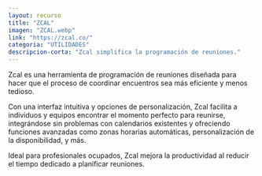 ```yaml
---
layout: recurso
title: "ZCAL"
imagen: "ZCAL.webp"
link: "https://zcal.co/"
categoria: "UTILIDADES"
descripcion-corta: "Zcal simplifica la programación de reuniones."
---
```


Zcal es una herramienta de programación de reuniones diseñada para hacer que el proceso de coordinar encuentros sea más eficiente y menos tedioso. 

Con una interfaz intuitiva y opciones de personalización, Zcal facilita a individuos y equipos encontrar el momento perfecto para reunirse, integrándose sin problemas con calendarios existentes y ofreciendo funciones avanzadas como zonas horarias automáticas, personalización de la disponibilidad, y más. 

Ideal para profesionales ocupados, Zcal mejora la productividad al reducir el tiempo dedicado a planificar reuniones.